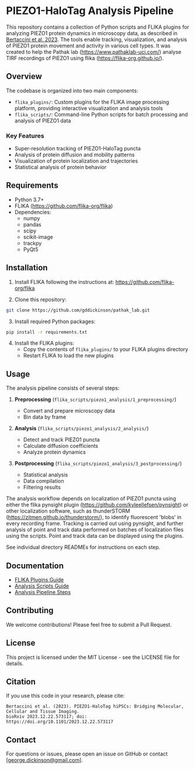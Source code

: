# PIEZO1-HaloTag Analysis Pipeline

This repository contains a collection of Python scripts and FLIKA plugins for analyzing PIEZO1 protein dynamics in microscopy data, as described in [Bertaccini et al. 2023](https://doi.org/10.1101/2023.12.22.573117). The tools enable tracking, visualization, and analysis of PIEZO1 protein movement and activity in various cell types. It was created to help the Pathak lab (https://www.pathaklab-uci.com/) analyse TIRF recordings of PIEZO1 using flika (https://flika-org.github.io/).

## Overview

The codebase is organized into two main components:

- `flika_plugins/`: Custom plugins for the FLIKA image processing platform, providing interactive visualization and analysis tools
- `flika_scripts/`: Command-line Python scripts for batch processing and analysis of PIEZO1 data

### Key Features

- Super-resolution tracking of PIEZO1-HaloTag puncta
- Analysis of protein diffusion and mobility patterns 
- Visualization of protein localization and trajectories
- Statistical analysis of protein behavior

## Requirements

- Python 3.7+
- FLIKA (https://github.com/flika-org/flika)
- Dependencies:
  - numpy
  - pandas 
  - scipy
  - scikit-image
  - trackpy
  - PyQt5

## Installation

1. Install FLIKA following the instructions at: https://github.com/flika-org/flika

2. Clone this repository:
```bash
git clone https://github.com/gddickinson/pathak_lab.git
```

3. Install required Python packages:
```bash
pip install -r requirements.txt
```

4. Install the FLIKA plugins:
   - Copy the contents of `flika_plugins/` to your FLIKA plugins directory
   - Restart FLIKA to load the new plugins

## Usage

The analysis pipeline consists of several steps:

1. **Preprocessing** (`flika_scripts/piezo1_analysis/1_preprocessing/`)
   - Convert and prepare microscopy data
   - Bin data by frame

2. **Analysis** (`flika_scripts/piezo1_analysis/2_analysis/`)
   - Detect and track PIEZO1 puncta
   - Calculate diffusion coefficients
   - Analyze protein dynamics
   
3. **Postprocessing** (`flika_scripts/piezo1_analysis/3_postprocessing/`)
   - Statistical analysis
   - Data compilation
   - Filtering results

The analysis workflow depends on localization of PIEZO1 puncta using either the flika pynsight plugin (https://github.com/kyleellefsen/pynsight) or other localization software, such as thunderSTORM (https://zitmen.github.io/thunderstorm/), to identify fluorescent 'blobs' in every recording frame. Tracking is carried out using pynsight, and further analysis of point and track data performed on batches of localization files using the scripts. Point and track data can be displayed using the plugins.

See individual directory READMEs for instructions on each step.

## Documentation

- [FLIKA Plugins Guide](flika_plugins/README.md)
- [Analysis Scripts Guide](flika_scripts/README.md)
- [Analysis Pipeline Steps](flika_scripts/piezo1_analysis/2_analysis/Step_1_instruction.md)

## Contributing

We welcome contributions! Please feel free to submit a Pull Request.

## License

This project is licensed under the MIT License - see the LICENSE file for details.

## Citation

If you use this code in your research, please cite:
```
Bertaccini et al. (2023). PIEZO1-HaloTag hiPSCs: Bridging Molecular, Cellular and Tissue Imaging. 
bioRxiv 2023.12.22.573117; doi: https://doi.org/10.1101/2023.12.22.573117
```

## Contact

For questions or issues, please open an issue on GitHub or contact [george.dickinson@gmail.com].
